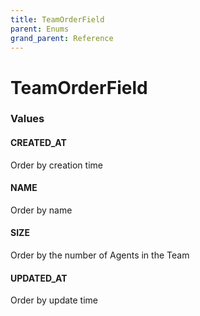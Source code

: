 ```yaml
---
title: TeamOrderField
parent: Enums
grand_parent: Reference
---
```


# TeamOrderField

<h3 id="values">Values</h3>

  <h4 id="created_at" class="name anchored">CREATED_AT</h4>

  <div class="description-wrapper">
   <p>Order by creation time</p>
  </div>

  <h4 id="name" class="name anchored">NAME</h4>

  <div class="description-wrapper">
   <p>Order by name</p>
  </div>

  <h4 id="size" class="name anchored">SIZE</h4>

  <div class="description-wrapper">
   <p>Order by the number of Agents in the Team</p>
  </div>

  <h4 id="updated_at" class="name anchored">UPDATED_AT</h4>

  <div class="description-wrapper">
   <p>Order by update time</p>
  </div>


